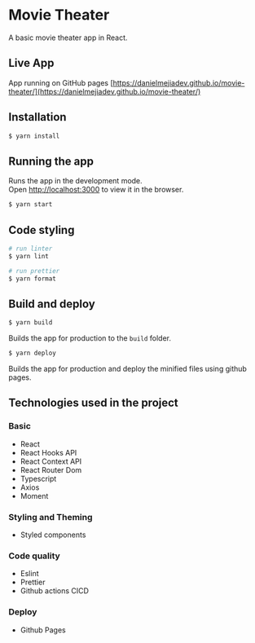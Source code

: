 # Movie Theater

A basic movie theater app in React.

## Live App

App running on GitHub pages [https://danielmejiadev.github.io/movie-theater/](https://danielmejiadev.github.io/movie-theater/)

## Installation

```bash
$ yarn install

```

## Running the app

Runs the app in the development mode.<br />
Open [http://localhost:3000](http://localhost:3000) to view it in the browser.

```bash
$ yarn start
```

## Code styling

```bash
# run linter
$ yarn lint

# run prettier
$ yarn format
```

## Build and deploy

```bash
$ yarn build
```

Builds the app for production to the `build` folder.

```bash
$ yarn deploy
```

Builds the app for production and deploy the minified files using github pages.

## Technologies used in the project

### Basic

- React
- React Hooks API
- React Context API
- React Router Dom
- Typescript
- Axios
- Moment

### Styling and Theming

- Styled components

### Code quality

- Eslint
- Prettier
- Github actions CICD

### Deploy

- Github Pages
